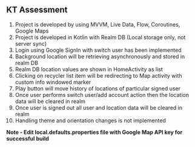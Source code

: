 KT Assessment
----------------

1. Project is developed by using MVVM, Live Data, Flow, Coroutines, Google Maps
2. Project is developed in Kotlin with Realm DB (Local storage only, not server sync)
3. Login using Google SignIn with switch user has been implemented
4. Background location will be retrieving asynchronously and stored in realm DB
5. Realm DB location values are shown in HomeActivity as list
6. Clicking on recycler list item will be redirecting to Map activity with custom info windowed marker
7. Play button will move history of locations of particular signed user
8. Once user performs switch user/add account action then the location data will be cleared in realm
9. Once user is signed out all user and location data will be cleared in realm
10. Handling theme and orientation changes is not implemented

**Note - Edit local.defaults.properties file with Google Map API key for successful build**
